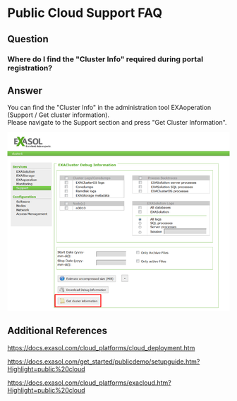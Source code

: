 # Public Cloud Support FAQ 
## Question

### Where do I find the "Cluster Info" required during portal registration?

## Answer

You can find the "Cluster Info" in the administration tool EXAoperation (Support / Get cluster information).  
Please navigate to the Support section and press "Get Cluster Information".

![](images/clusterinfo.png)

## Additional References

<https://docs.exasol.com/cloud_platforms/cloud_deployment.htm>

<https://docs.exasol.com/get_started/publicdemo/setupguide.htm?Highlight=public%20cloud>

<https://docs.exasol.com/cloud_platforms/exacloud.htm?Highlight=public%20cloud>

